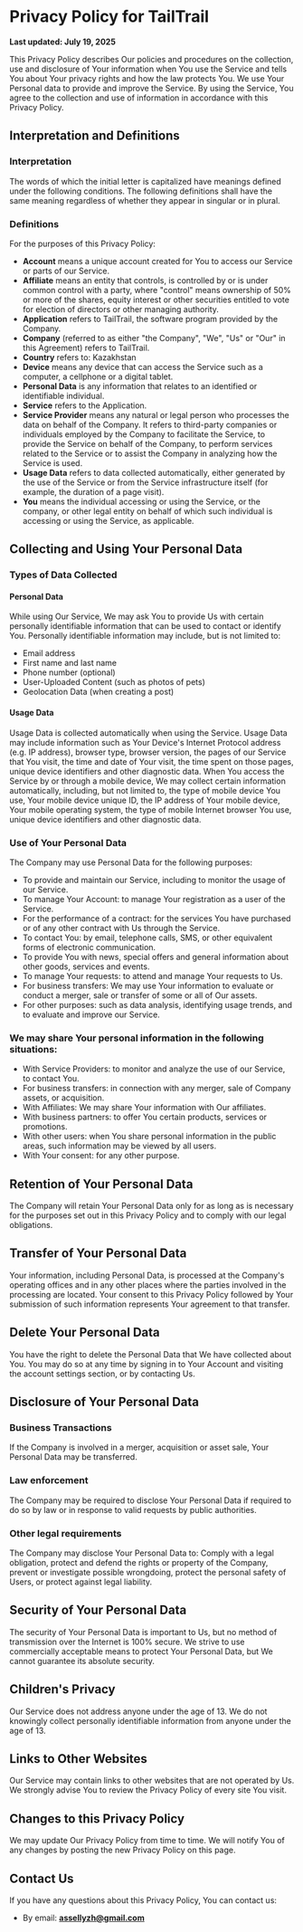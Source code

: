 # Privacy Policy for TailTrail

**Last updated: July 19, 2025**

This Privacy Policy describes Our policies and procedures on the collection, use and disclosure of Your information when You use the Service and tells You about Your privacy rights and how the law protects You. We use Your Personal data to provide and improve the Service. By using the Service, You agree to the collection and use of information in accordance with this Privacy Policy.

## Interpretation and Definitions
### Interpretation
The words of which the initial letter is capitalized have meanings defined under the following conditions. The following definitions shall have the same meaning regardless of whether they appear in singular or in plural.

### Definitions
For the purposes of this Privacy Policy:

*   **Account** means a unique account created for You to access our Service or parts of our Service.
*   **Affiliate** means an entity that controls, is controlled by or is under common control with a party, where "control" means ownership of 50% or more of the shares, equity interest or other securities entitled to vote for election of directors or other managing authority.
*   **Application** refers to TailTrail, the software program provided by the Company.
*   **Company** (referred to as either "the Company", "We", "Us" or "Our" in this Agreement) refers to TailTrail.
*   **Country** refers to: Kazakhstan
*   **Device** means any device that can access the Service such as a computer, a cellphone or a digital tablet.
*   **Personal Data** is any information that relates to an identified or identifiable individual.
*   **Service** refers to the Application.
*   **Service Provider** means any natural or legal person who processes the data on behalf of the Company. It refers to third-party companies or individuals employed by the Company to facilitate the Service, to provide the Service on behalf of the Company, to perform services related to the Service or to assist the Company in analyzing how the Service is used.
*   **Usage Data** refers to data collected automatically, either generated by the use of the Service or from the Service infrastructure itself (for example, the duration of a page visit).
*   **You** means the individual accessing or using the Service, or the company, or other legal entity on behalf of which such individual is accessing or using the Service, as applicable.

## Collecting and Using Your Personal Data
### Types of Data Collected
#### Personal Data
While using Our Service, We may ask You to provide Us with certain personally identifiable information that can be used to contact or identify You. Personally identifiable information may include, but is not limited to:
*   Email address
*   First name and last name
*   Phone number (optional)
*   User-Uploaded Content (such as photos of pets)
*   Geolocation Data (when creating a post)

#### Usage Data
Usage Data is collected automatically when using the Service. Usage Data may include information such as Your Device's Internet Protocol address (e.g. IP address), browser type, browser version, the pages of our Service that You visit, the time and date of Your visit, the time spent on those pages, unique device identifiers and other diagnostic data. When You access the Service by or through a mobile device, We may collect certain information automatically, including, but not limited to, the type of mobile device You use, Your mobile device unique ID, the IP address of Your mobile device, Your mobile operating system, the type of mobile Internet browser You use, unique device identifiers and other diagnostic data.

### Use of Your Personal Data
The Company may use Personal Data for the following purposes:
*   To provide and maintain our Service, including to monitor the usage of our Service.
*   To manage Your Account: to manage Your registration as a user of the Service.
*   For the performance of a contract: for the services You have purchased or of any other contract with Us through the Service.
*   To contact You: by email, telephone calls, SMS, or other equivalent forms of electronic communication.
*   To provide You with news, special offers and general information about other goods, services and events.
*   To manage Your requests: to attend and manage Your requests to Us.
*   For business transfers: We may use Your information to evaluate or conduct a merger, sale or transfer of some or all of Our assets.
*   For other purposes: such as data analysis, identifying usage trends, and to evaluate and improve our Service.

### We may share Your personal information in the following situations:
*   With Service Providers: to monitor and analyze the use of our Service, to contact You.
*   For business transfers: in connection with any merger, sale of Company assets, or acquisition.
*   With Affiliates: We may share Your information with Our affiliates.
*   With business partners: to offer You certain products, services or promotions.
*   With other users: when You share personal information in the public areas, such information may be viewed by all users.
*   With Your consent: for any other purpose.

## Retention of Your Personal Data
The Company will retain Your Personal Data only for as long as is necessary for the purposes set out in this Privacy Policy and to comply with our legal obligations.

## Transfer of Your Personal Data
Your information, including Personal Data, is processed at the Company's operating offices and in any other places where the parties involved in the processing are located. Your consent to this Privacy Policy followed by Your submission of such information represents Your agreement to that transfer.

## Delete Your Personal Data
You have the right to delete the Personal Data that We have collected about You. You may do so at any time by signing in to Your Account and visiting the account settings section, or by contacting Us.

## Disclosure of Your Personal Data
### Business Transactions
If the Company is involved in a merger, acquisition or asset sale, Your Personal Data may be transferred.

### Law enforcement
The Company may be required to disclose Your Personal Data if required to do so by law or in response to valid requests by public authorities.

### Other legal requirements
The Company may disclose Your Personal Data to: Comply with a legal obligation, protect and defend the rights or property of the Company, prevent or investigate possible wrongdoing, protect the personal safety of Users, or protect against legal liability.

## Security of Your Personal Data
The security of Your Personal Data is important to Us, but no method of transmission over the Internet is 100% secure. We strive to use commercially acceptable means to protect Your Personal Data, but We cannot guarantee its absolute security.

## Children's Privacy
Our Service does not address anyone under the age of 13. We do not knowingly collect personally identifiable information from anyone under the age of 13.

## Links to Other Websites
Our Service may contain links to other websites that are not operated by Us. We strongly advise You to review the Privacy Policy of every site You visit.

## Changes to this Privacy Policy
We may update Our Privacy Policy from time to time. We will notify You of any changes by posting the new Privacy Policy on this page.

## Contact Us
If you have any questions about this Privacy Policy, You can contact us:
*   By email: **assellyzh@gmail.com** 